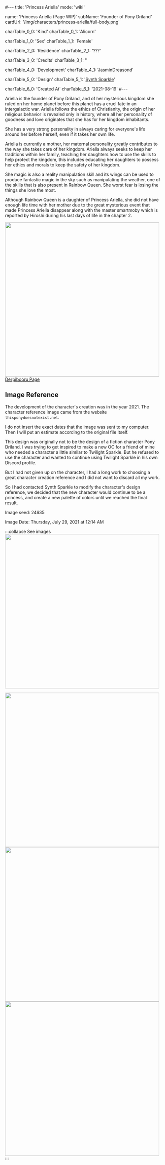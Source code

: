 #---
title: 'Princess Ariella'
mode: 'wiki'

name: 'Princess Ariella (Page WIP)'
subName: 'Founder of Pony Driland'
cardUrl: '/img/characters/princess-ariella/full-body.png'

charTable_0_0: 'Kind'
charTable_0_1: 'Alicorn'

charTable_1_0: 'Sex'
charTable_1_1: 'Female'

charTable_2_0: 'Residence'
charTable_2_1: '???'

charTable_3_0: 'Credits'
charTable_3_1: ''

charTable_4_0: 'Development'
charTable_4_1: 'JasminDreasond'

charTable_5_0: 'Design'
charTable_5_1: '[Synth Sparkle](https://derpibooru.org/tags/artist-colon-synthsparkle)'

charTable_6_0: 'Created At'
charTable_6_1: '2021-08-19'
#---

Ariella is the founder of Pony Driland, and of her mysterious kingdom she ruled on her home planet before this planet has a cruel fate in an intergalactic war. Ariella follows the ethics of Christianity, the origin of her religious behavior is revealed only in history, where all her personality of goodness and love originates that she has for her kingdom inhabitants.

She has a very strong personality in always caring for everyone's life around her before herself, even if it takes her own life.

Ariella is currently a mother, her maternal personality greatly contributes to the way she takes care of her kingdom. Ariella always seeks to keep her traditions within her family, teaching her daughters how to use the skills to help protect the kingdom, this includes educating her daughters to possess her ethics and morals to keep the safety of her kingdom.

She magic is also a reality manipulation skill and its wings can be used to produce fantastic magic in the sky such as manipulating the weather, one of the skills that is also present in Rainbow Queen. She worst fear is losing the things she love the most.

Although Rainbow Queen is a daughter of Princess Ariella, she did not have enough life time with her mother due to the great mysterious event that made Princess Ariella disappear along with the master smartmoby which is reported by Hiroshi during his last days of life in the chapter 2.

<img src="/img/characters/princess-ariella/ref.png" height="500">
<a href="https://derpibooru.org/images/2682038" target="_blank">Derpibooru Page</a>

## Image Reference

The development of the character's creation was in the year 2021. The character reference image came from the website `thisponydoesnotexist.net`.

I do not insert the exact dates that the image was sent to my computer. Then I will put an estimate according to the original file itself.

This design was originally not to be the design of a fiction character Pony Driland. I was trying to get inspired to make a new OC for a friend of mine who needed a character a little similar to Twilight Sparkle.
But he refused to use the character and wanted to continue using Twilight Sparkle in his own Discord profile.

But I had not given up on the character, I had a long work to choosing a great character creation reference and I did not want to discard all my work.

So I had contacted Synth Sparkle to modify the character's design reference, we decided that the new character would continue to be a princess, and create a new palette of colors until we reached the final result.

Image seed: 24635

Image Date: Thursday, July 29, 2021 at 12:14 AM

:::collapse See images
<img src="/img/demo/princess-ariella/seed24635.jpg" height="500">

<img src="/img/demo/princess-ariella/new-pony.jpg" height="500">

<img src="/img/demo/princess-ariella/new-pony3.jpg" height="500">

<img src="/img/demo/princess-ariella/cores.png" height="500">
:::
